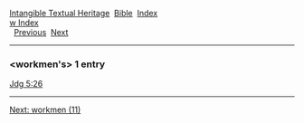 [Intangible Textual Heritage](../../index)  [Bible](../index) 
[Index](index)   
[w Index](_w_)  
  [Previous](c12583)  [Next](c12585) 

------------------------------------------------------------------------

### &lt;workmen's&gt; 1 entry

[Jdg 5:26](../kjv/jdg005.htm#026)  

------------------------------------------------------------------------

[Next: workmen (11)](c12585)
